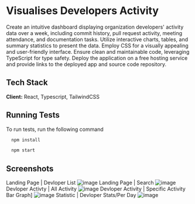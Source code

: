 
# Visualises Developers Activity

Create an intuitive dashboard displaying organization developers' activity data over a week, including commit history, pull request activity, meeting attendance, and documentation tasks. Utilize interactive charts, tables, and summary statistics to present the data. Employ CSS for a visually appealing and user-friendly interface. Ensure clean and maintainable code, leveraging TypeScript for type safety. Deploy the application on a free hosting service and provide links to the deployed app and source code repository.




## Tech Stack

**Client:** React, Typescript, TailwindCSS



## Running Tests

To run tests, run the following command

```bash
  npm install
```
```bash
  npm start
```


## Screenshots

Landing Page | Devloper List ![image](https://github.com/dhanashrisonawane28/DevDynamics_Submission_Dhanashri/assets/89679996/438b1e8f-0c8c-44d5-b376-7c76147296dc)
Landing Page | Search ![image](https://github.com/dhanashrisonawane28/DevDynamics_Submission_Dhanashri/assets/89679996/689dbac3-7008-4631-9ed6-7ee3591a41cc)
Devloper Activty | All Activity ![image](https://github.com/dhanashrisonawane28/DevDynamics_Submission_Dhanashri/assets/89679996/4da64d47-6871-4668-a5e6-d60486a9d938)
Devloper Activity | Specific Activity Bar Graph] ![image](https://github.com/dhanashrisonawane28/DevDynamics_Submission_Dhanashri/assets/89679996/497127a7-44e7-45c1-970f-dcbfb67f58a4)
Statistic | Devloper Stats/Per Day ![image](https://github.com/dhanashrisonawane28/DevDynamics_Submission_Dhanashri/assets/89679996/f4470b34-a737-43bf-ba3e-26376bc655c2)



